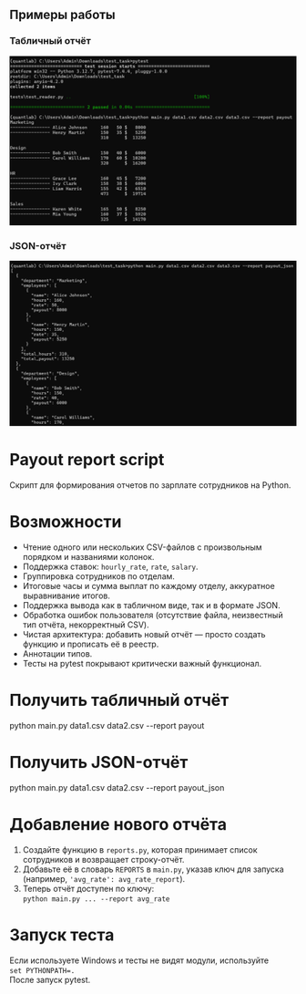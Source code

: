 ## Примеры работы

### Табличный отчёт

![Табличный payout-отчёт](report_test.png)

### JSON-отчёт

![JSON payout-отчёт](payout_json.png)


# Payout report script

Скрипт для формирования отчетов по зарплате сотрудников на Python.

# Возможности

- Чтение одного или нескольких CSV-файлов с произвольным порядком и названиями колонок.
- Поддержка ставок: `hourly_rate`, `rate`, `salary`.
- Группировка сотрудников по отделам.
- Итоговые часы и сумма выплат по каждому отделу, аккуратное выравнивание итогов.
- Поддержка вывода как в табличном виде, так и в формате JSON.
- Обработка ошибок пользователя (отсутствие файла, неизвестный тип отчёта, некорректный CSV).
- Чистая архитектура: добавить новый отчёт — просто создать функцию и прописать её в реестр.
- Аннотации типов.
- Тесты на pytest покрывают критически важный функционал.

# Получить табличный отчёт
python main.py data1.csv data2.csv --report payout

# Получить JSON-отчёт
python main.py data1.csv data2.csv --report payout_json

# Добавление нового отчёта

1. Создайте функцию в `reports.py`, которая принимает список сотрудников и возвращает строку-отчёт.
2. Добавьте её в словарь `REPORTS` в `main.py`, указав ключ для запуска (например, `'avg_rate': avg_rate_report`).
3. Теперь отчёт доступен по ключу:  
   `python main.py ... --report avg_rate`

# Запуск теста
Если используете Windows и тесты не видят модули, используйте  
`set PYTHONPATH=.`  
После запуск pytest.

   
